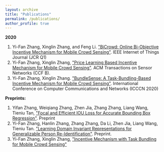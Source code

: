 ```yaml
---
layout: archive
title: "Publications"
permalink: /publications/
author_profile: true
---
```

**2020**

1. Yi-Fan Zhang, Xinglin Zhang, and Feng Li. ["BiCrowd: Online Bi-Objective Incentive Mechanism for Mobile Crowd Sensing"](../files/BiCrowd-IOT-J.pdf). IEEE Internet of Things Journal (JCR Q1)
2. Yi-Fan Zhang, Xinglin Zhang, ["Price Learning Based Incentive Mechanism for Mobile Crowd Sensing"](../files/bundleSense.pdf). ACM Transactions on Sensor Networks (CCF B).
3. Yi-Fan Zhang, Xinglin Zhang. ["BundleSense: A Task-Bundling-Based Incentive Mechanism for Mobile Crowd Sensing"](../files/BundleIncentive-icccn.pdf). International Conference on Computer Communications and Networks (ICCCN 2020)


**Preprints:**

1. Yifan Zhang, Weiqiang Zhang, Zhen Jia, Zhang Zhang, Liang Wang, Tieniu Tan, ["Focal and Efficient IOU Loss for Accurate Bounding Box Regression"](../files/cvpr_final.pdf).  Preprint
2. Yi-Fan Zhang, Hanlin Zhang, Zhang Zhang, Da Li, Zhen Jia, Liang Wang, Tieniu Tan. ["Learning Domain Invariant Representations for Generalizable Person Re-Identification"]((../files/DIR-ReID.pdf)). Preprint.
3. Yi-Fan Zhang, Xinglin Zhang, ["Incentive Mechanism with Task Bundling for Mobile Crowd Sensing"](/about.html)
